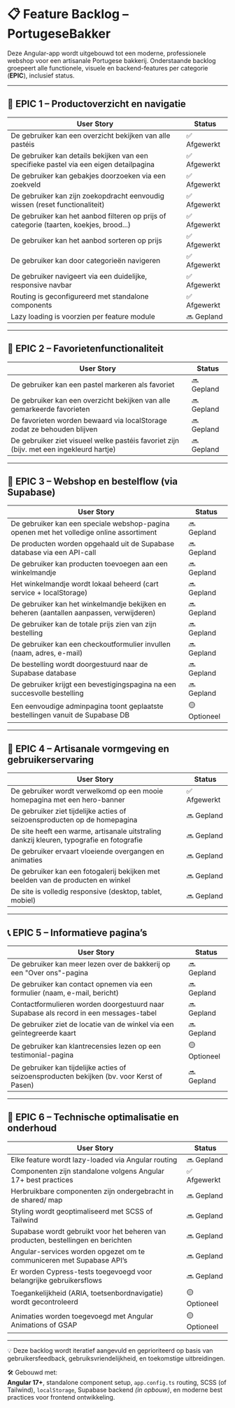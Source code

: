 # 📋 Feature Backlog – PortugeseBakker

Deze Angular-app wordt uitgebouwd tot een moderne, professionele webshop voor een artisanale Portugese bakkerij. Onderstaande backlog groepeert alle functionele, visuele en backend-features per categorie (**EPIC**), inclusief status.

---

## 🧩 EPIC 1 – Productoverzicht en navigatie

| User Story | Status |
|------------|--------|
| De gebruiker kan een overzicht bekijken van alle pastéis | ✅ Afgewerkt |
| De gebruiker kan details bekijken van een specifieke pastel via een eigen detailpagina | ✅ Afgewerkt |
| De gebruiker kan gebakjes doorzoeken via een zoekveld | ✅ Afgewerkt |
| De gebruiker kan zijn zoekopdracht eenvoudig wissen (reset functionaliteit) | ✅ Afgewerkt |
| De gebruiker kan het aanbod filteren op prijs of categorie (taarten, koekjes, brood...) | ✅ Afgewerkt |
| De gebruiker kan het aanbod sorteren op prijs | ✅ Afgewerkt |
| De gebruiker kan door categorieën navigeren | ✅ Afgewerkt |
| De gebruiker navigeert via een duidelijke, responsive navbar | ✅ Afgewerkt |
| Routing is geconfigureerd met standalone components | ✅ Afgewerkt |
| Lazy loading is voorzien per feature module | 🔜 Gepland |

---

## 💛 EPIC 2 – Favorietenfunctionaliteit

| User Story | Status |
|------------|--------|
| De gebruiker kan een pastel markeren als favoriet | 🔜 Gepland |
| De gebruiker kan een overzicht bekijken van alle gemarkeerde favorieten | 🔜 Gepland |
| De favorieten worden bewaard via localStorage zodat ze behouden blijven | 🔜 Gepland |
| De gebruiker ziet visueel welke pastéis favoriet zijn (bijv. met een ingekleurd hartje) | 🔜 Gepland |

---

## 🛒 EPIC 3 – Webshop en bestelflow (via Supabase)

| User Story | Status |
|------------|--------|
| De gebruiker kan een speciale webshop-pagina openen met het volledige online assortiment | 🔜 Gepland |
| De producten worden opgehaald uit de Supabase database via een API-call | 🔜 Gepland |
| De gebruiker kan producten toevoegen aan een winkelmandje | 🔜 Gepland |
| Het winkelmandje wordt lokaal beheerd (cart service + localStorage) | 🔜 Gepland |
| De gebruiker kan het winkelmandje bekijken en beheren (aantallen aanpassen, verwijderen) | 🔜 Gepland |
| De gebruiker kan de totale prijs zien van zijn bestelling | 🔜 Gepland |
| De gebruiker kan een checkoutformulier invullen (naam, adres, e-mail) | 🔜 Gepland |
| De bestelling wordt doorgestuurd naar de Supabase database | 🔜 Gepland |
| De gebruiker krijgt een bevestigingspagina na een succesvolle bestelling | 🔜 Gepland |
| Een eenvoudige adminpagina toont geplaatste bestellingen vanuit de Supabase DB | 🟡 Optioneel |

---

## 🎨 EPIC 4 – Artisanale vormgeving en gebruikerservaring

| User Story | Status |
|------------|--------|
| De gebruiker wordt verwelkomd op een mooie homepagina met een hero-banner | ✅ Afgewerkt |
| De gebruiker ziet tijdelijke acties of seizoensproducten op de homepagina | 🔜 Gepland |
| De site heeft een warme, artisanale uitstraling dankzij kleuren, typografie en fotografie | 🔜 Gepland |
| De gebruiker ervaart vloeiende overgangen en animaties | 🔜 Gepland |
| De gebruiker kan een fotogalerij bekijken met beelden van de producten en winkel | 🔜 Gepland |
| De site is volledig responsive (desktop, tablet, mobiel) | 🔜 Gepland |

---

## 📞 EPIC 5 – Informatieve pagina’s

| User Story | Status |
|------------|--------|
| De gebruiker kan meer lezen over de bakkerij op een "Over ons"-pagina | 🔜 Gepland |
| De gebruiker kan contact opnemen via een formulier (naam, e-mail, bericht) | 🔜 Gepland |
| Contactformulieren worden doorgestuurd naar Supabase als record in een messages-tabel | 🔜 Gepland |
| De gebruiker ziet de locatie van de winkel via een geïntegreerde kaart | 🔜 Gepland |
| De gebruiker kan klantrecensies lezen op een testimonial-pagina | 🟡 Optioneel |
| De gebruiker kan tijdelijke acties of seizoensproducten bekijken (bv. voor Kerst of Pasen) | 🔜 Gepland |

---

## 🔧 EPIC 6 – Technische optimalisatie en onderhoud

| User Story | Status |
|------------|--------|
| Elke feature wordt lazy-loaded via Angular routing | 🔜 Gepland |
| Componenten zijn standalone volgens Angular 17+ best practices | ✅ Afgewerkt |
| Herbruikbare componenten zijn ondergebracht in de shared/ map | 🔜 Gepland |
| Styling wordt geoptimaliseerd met SCSS of Tailwind | 🔜 Gepland |
| Supabase wordt gebruikt voor het beheren van producten, bestellingen en berichten | 🔜 Gepland |
| Angular-services worden opgezet om te communiceren met Supabase API’s | 🔜 Gepland |
| Er worden Cypress-tests toegevoegd voor belangrijke gebruikersflows | 🔜 Gepland |
| Toegankelijkheid (ARIA, toetsenbordnavigatie) wordt gecontroleerd | 🟡 Optioneel |
| Animaties worden toegevoegd met Angular Animations of GSAP | 🟡 Optioneel |

---

💡 Deze backlog wordt iteratief aangevuld en geprioriteerd op basis van gebruikersfeedback, gebruiksvriendelijkheid, en toekomstige uitbreidingen.

🛠️ Gebouwd met:  
**Angular 17+**, standalone component setup, `app.config.ts` routing, SCSS (of Tailwind), `localStorage`, Supabase backend *(in opbouw)*, en moderne best practices voor frontend ontwikkeling.
